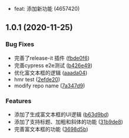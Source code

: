 * feat: 添加新功能 (4657420)

## 1.0.1 (2020-11-25)


### Bug Fixes

* 完善了release-it 插件 ([fbde0f6](https://github.com/echoLC/rich-text-editor/commit/fbde0f632c1af451e5ff8b78e3a59fb348e250f0))
* 完善cypress e2e测试 ([b426e49](https://github.com/echoLC/rich-text-editor/commit/b426e4972f538cf70c9a5d6dc592a8d504fb0bb2))
* 优化富文本框的逻辑 ([aaada04](https://github.com/echoLC/rich-text-editor/commit/aaada04856c750aa63f5c56f77d8203d04c0154b))
* hmr test ([2efde20](https://github.com/echoLC/rich-text-editor/commit/2efde2006844395e7b0154af1f498e1becde771d))
* modify repo name ([7a347d9](https://github.com/echoLC/rich-text-editor/commit/7a347d93e25a4dd234753bf4ea828f54a8edfef7))


### Features

* 添加了生成富文本框的UI逻辑 ([b63d9bd](https://github.com/echoLC/rich-text-editor/commit/b63d9bd9d1efbc8056832cc3cfcb6a81d306e9a1))
* 添加了支持标题、加粗和斜体的功能 ([31b9de8](https://github.com/echoLC/rich-text-editor/commit/31b9de8764250e974d192af8a495847836deb35b))
* 完善富文本框的功能 ([3698d5b](https://github.com/echoLC/rich-text-editor/commit/3698d5b7d820da60478b9a38566c44afa10538e3))

